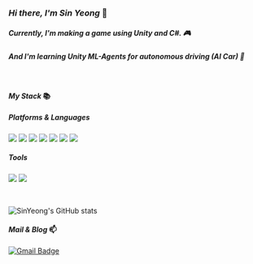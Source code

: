 ### *Hi there, I'm Sin Yeong* 👋

##### Currently, I'm making a game using Unity and C#. 🎮
##### And I'm learning Unity ML-Agents for autonomous driving (AI Car) 🌱
<br>

#### *My Stack* 📚

##### Platforms & Languages
<p align="horizontal">
  <img src="https://img.shields.io/badge/c-%2300599C.svg?style=for-the-badge&logo=c&logoColor=white"/>
  <img src="https://img.shields.io/badge/c%23-%23239120.svg?style=for-the-badge&logo=c-sharp&logoColor=white"/> 
  <img src="https://img.shields.io/badge/python-3670A0?style=for-the-badge&logo=python&logoColor=ffdd54"/>
  <img src="https://img.shields.io/badge/java-%23ED8B00.svg?style=for-the-badge&logo=openjdk&logoColor=white"/>
  <img src="https://img.shields.io/badge/html5-%23E34F26.svg?style=for-the-badge&logo=html5&logoColor=white"/>
  <img src="https://img.shields.io/badge/javascript-%23323330.svg?style=for-the-badge&logo=javascript&logoColor=%23F7DF1E"/>
  <img src="https://img.shields.io/badge/css3-%231572B6.svg?style=for-the-badge&logo=css3&logoColor=white"/>
</p>

##### Tools
<p align="horizontal">
  <img src="https://img.shields.io/badge/unity-%23000000.svg?style=for-the-badge&logo=unity&logoColor=white"/> 
  <img src="https://img.shields.io/badge/Android%20Studio-3DDC84.svg?style=for-the-badge&logo=android-studio&logoColor=white"/>
</p>
<br>

![SinYeong's GitHub stats](https://github-readme-stats.vercel.app/api?username=zachpaul7&show_icons=true&theme=radical)

#### *Mail & Blog* 📫
[![Gmail Badge](https://img.shields.io/badge/Gmail-d14836?style=flat-square&logo=Gmail&logoColor=white&link=mailto:zachpaul707@gmail.com)](mailto:zachpaul707@gmail.com)
